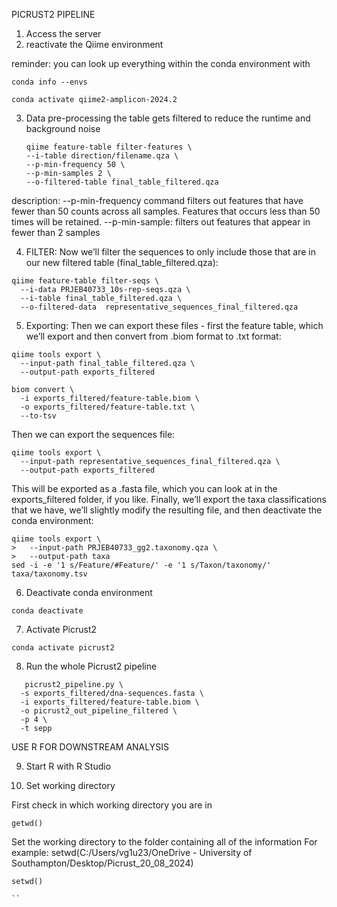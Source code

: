 PICRUST2 PIPELINE

1. Access the server
2. reactivate the Qiime environment

reminder: you can look up everything within the conda environment with
```
conda info --envs
```

```
conda activate qiime2-amplicon-2024.2
```

3. Data pre-processing
   the table gets filtered to reduce the runtime and background noise

   ```
   qiime feature-table filter-features \
   --i-table direction/filename.qza \
   --p-min-frequency 50 \
   --p-min-samples 2 \
   --o-filtered-table final_table_filtered.qza

description:
--p-min-frequency command filters out features that have fewer than 50 counts across all samples. Features that occurs less than 50 times will be retained.
--p-min-sample: filters out features that appear in fewer than 2 samples


 4. FILTER: Now we’ll filter the sequences to only include those that are in our new filtered table (final_table_filtered.qza):

```
qiime feature-table filter-seqs \
  --i-data PRJEB40733_10s-rep-seqs.qza \
  --i-table final_table_filtered.qza \
  --o-filtered-data  representative_sequences_final_filtered.qza
  ```


5. Exporting: Then we can export these files - first the feature table, which we’ll export and then convert from .biom format to .txt format:

```
qiime tools export \
  --input-path final_table_filtered.qza \
  --output-path exports_filtered
  
biom convert \
  -i exports_filtered/feature-table.biom \
  -o exports_filtered/feature-table.txt \
  --to-tsv
```

Then we can export the sequences file:

```
qiime tools export \
  --input-path representative_sequences_final_filtered.qza \
  --output-path exports_filtered
```

This will be exported as a .fasta file, which you can look at in the exports_filtered folder, if you like.
Finally, we’ll export the taxa classifications that we have, we’ll slightly modify the resulting file, and then deactivate the conda environment:

```
qiime tools export \
>   --input-path PRJEB40733_gg2.taxonomy.qza \
>   --output-path taxa
sed -i -e '1 s/Feature/#Feature/' -e '1 s/Taxon/taxonomy/' taxa/taxonomy.tsv
```

6. Deactivate conda environment
```
conda deactivate
```

7. Activate Picrust2
   
```
conda activate picrust2
```

8. Run the whole Picrust2 pipeline
```
   picrust2_pipeline.py \
  -s exports_filtered/dna-sequences.fasta \
  -i exports_filtered/feature-table.biom \
  -o picrust2_out_pipeline_filtered \
  -p 4 \
  -t sepp
```


USE R FOR DOWNSTREAM ANALYSIS

9. Start R with R Studio
    
11. Set working directory

First check in which working directory you are in
```
getwd()
```

Set the working directory to the folder containing all of the information
For example: setwd(C:/Users/vg1u23/OneDrive - University of Southampton/Desktop/Picrust_20_08_2024)

```
setwd()

``



